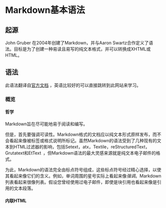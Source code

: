 # Markdown基本语法

## 起源

John Gruber 在2004年创建了Markdown，并与Aaron Swartz合作定义了语法。目标是为了创建一种易读且易写的纯文本格式，并可以转换成XHTML或HTML。


## 语法

此语法翻译自[官方文档][markdown-official-manual] ，英语比较好的可以直接跳转到此网站来学习。

### 概览

#### 哲学

Markdown旨在尽可能地易于阅读和编写。

但是，首先要强调可读性。Markdown格式的文档应以纯文本形式原样发布，而不会看起来像被标签或格式说明所标记。虽然Markdown的语法受到了几种现有的文本到HTML过滤器的影响，包括Setext，atx，Textile，reStructuredText， Grutatext和EtText  ，但Markdown语法的最大灵感来源就是纯文本电子邮件的格式。

为此，Markdown的语法完全由标点符号组成，这些标点符号经过精心选择，以使其看起来像它们的含义。例如，单词周围的星号实际上看起来像*强调*。Markdown列表看起来很像列表。假设您曾经使用过电子邮件，即使是块引用也看起来像是引用的文本段落。

#### 内联HTML















[markdown-official-manual]: https://daringfireball.net/projects/markdown/syntax "Markdown官方文档"